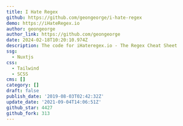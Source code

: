 ```yaml
---
title: I Hate Regex
github: https://github.com/geongeorge/i-hate-regex
demo: https://iHateRegex.io
author: geongeorge
author_link: https://github.com/geongeorge
date: 2024-02-18T10:20:10.974Z
description: The code for iHateregex.io - The Regex Cheat Sheet
ssg:
  - Nuxtjs
css:
  - Tailwind
  - SCSS
cms: []
category: []
draft: false
publish_date: '2019-08-03T02:42:32Z'
update_date: '2021-09-04T14:06:51Z'
github_star: 4427
github_fork: 313
---
```

